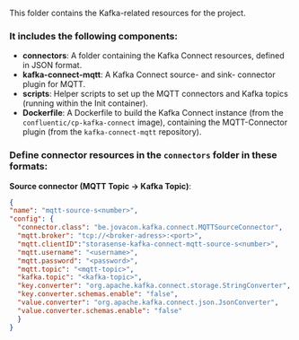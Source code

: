 This folder contains the Kafka-related resources for the project.

### It includes the following components:
- **connectors**: A folder containing the Kafka Connect resources, defined in JSON format.
- **kafka-connect-mqtt**: A Kafka Connect source- and sink- connector plugin for MQTT.
- **scripts**: Helper scripts to set up the MQTT connectors and Kafka topics (running within the Init container).
- **Dockerfile**: A Dockerfile to build the Kafka Connect instance (from the `confluentic/cp-kafka-connect` image), containing the MQTT-Connector plugin (from the `kafka-connect-mqtt` repository).

### Define connector resources in the `connectors` folder in these formats:

**Source connector (MQTT Topic -> Kafka Topic)**:
```json
{
"name": "mqtt-source-s<number>",
"config": {
  "connector.class": "be.jovacon.kafka.connect.MQTTSourceConnector",
  "mqtt.broker": "tcp://<broker-adress>:<port>",
  "mqtt.clientID":"storasense-kafka-connect-mqtt-source-s<number>",
  "mqtt.username": "<username>",
  "mqtt.password": "<password>",
  "mqtt.topic": "<mqtt-topic>",
  "kafka.topic": "<kafka-topic>",
  "key.converter": "org.apache.kafka.connect.storage.StringConverter",
  "key.converter.schemas.enable": "false",
  "value.converter": "org.apache.kafka.connect.json.JsonConverter",
  "value.converter.schemas.enable": "false"
  }
}
```
